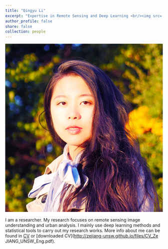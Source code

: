 ```yaml
---
title: "Qingyu Li"
excerpt: "Expertise in Remote Sensing and Deep Learning <br/><img src='/images/photo.jpg' style='height: 10%; width: 10%; object-fit: contain' alt='Avatar' class='avatar'/>"
author_profile: false
share: false
collection: people
---
```


<img src="/images/photo.jpg" alt="Avatar" class="avatar"/>

I am a researcher. My research focuses on remote sensing image understanding and urban analysis. I mainly use deep learning methods and statistical tools to carry out my research works. 
More info about me can be found in [CV](https://zejiang-unsw.github.io/cv/) or [downloaded CV](http://zejiang-unsw.github.io/files/CV_Ze JIANG_UNSW_Eng.pdf).
